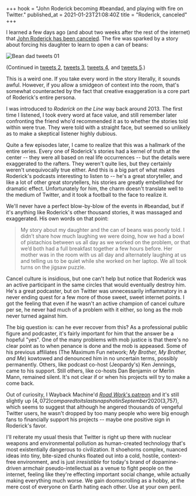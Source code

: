 +++
hook = "John Roderick becoming #beandad, and playing with fire on Twitter."
published_at = 2021-01-23T21:08:40Z
title = "Roderick, canceled"
+++

I learned a few days ago (and about two weeks after the rest of the internet) that [John Roderick has been canceled](http://www.johnroderick.com/an-apology). The fire was sparked by a story about forcing his daughter to learn to open a can of beans:

![Bean dad tweets 01](/assets/images/fragments/roderick-canceled/bean-dad-01.png)

(Continued in [tweets 2](/assets/images/fragments/roderick-canceled/bean-dad-02@2x.png), [tweets 3](/assets/images/fragments/roderick-canceled/bean-dad-03@2x.png), [tweets 4](/assets/images/fragments/roderick-canceled/bean-dad-04@2x.png), and [tweets 5](/assets/images/fragments/roderick-canceled/bean-dad-05@2x.png).)

<!--
<div style="text-align: center;">
    <img src="/assets/images/fragments/roderick-canceled/bean-dad-02.png" style="display: inline-block; width: 130px;">
    <img src="/assets/images/fragments/roderick-canceled/bean-dad-03.png" style="display: inline-block; width: 130px;">
    <img src="/assets/images/fragments/roderick-canceled/bean-dad-04.png" style="display: inline-block; width: 130px;">
    <img src="/assets/images/fragments/roderick-canceled/bean-dad-05.png" style="display: inline-block; width: 130px;">
</div>
-->

<!--
![Bean dad tweets 02](/assets/images/fragments/roderick-canceled/bean-dad-02.png)

![Bean dad tweets 03](/assets/images/fragments/roderick-canceled/bean-dad-03.png)

![Bean dad tweets 04](/assets/images/fragments/roderick-canceled/bean-dad-04.png)

![Bean dad tweets 05](/assets/images/fragments/roderick-canceled/bean-dad-05.png)
-->

This is a weird one. If you take every word in the story literally, it sounds awful. However, if you allow a smidgeon of context into the room, that's somewhat counteracted by the fact that creative exaggeration is a core part of Roderick's entire persona.

I was introduced to _Roderick on the Line_ way back around 2013. The first time I listened, I took every word at face value, and still remember later confronting the friend who'd recommended it as to whether the stories told within were true. They were told with a straight face, but seemed so unlikely as to make a skeptical listener highly dubious.

Quite a few episodes later, I came to realize that this was a hallmark of the entire series. Every one of Roderick's stories had a kernel of truth at the center -- they were all based on real life occurrences -- but the details were exaggerated to the rafters. They weren't quite lies, but they certainly weren't unequivocally true either. And this is a big part of what makes Roderick's podcasts interesting to listen to -- he's a great storyteller, and like a lot of other great storytellers, his stories are greatly embellished for dramatic effect. Unfortunately for him, the charm doesn't translate well to the medium of Twitter, and it took a football to the face to realize it.

We'll never have a perfect blow-by-blow of the events in #beandad, but if it's anything like Roderick's other thousand stories, it was massaged and exaggerated. His own words on that point:

> My story about my daughter and the can of beans was poorly told. I didn’t share how much laughing we were doing, how we had a bowl of pistachios between us all day as we worked on the problem, or that we’d both had a full breakfast together a few hours before. Her mother was in the room with us all day and alternately laughing at us and telling us to be quiet while she worked on her laptop. We all took turns on the jigsaw puzzle.

Cancel culture is insidious, but one can't help but notice that Roderick was an active participant in the same circles that would eventually destroy him. He's a great podcaster, but on Twitter was unnecessarily inflammatory in a never ending quest for a few more of those sweet, sweet internet points. I got the feeling that even if he wasn't an active champion of cancel culture per se, he never had much of a problem with it either, so long as the mob never turned against him.

The big question is: can he ever recover from this? As a professional public figure and podcaster, it's fairly important for him that the answer be a hopeful "yes". One of the many problems with mob justice is that there's no clear point as to when penance is done and the mob is appeased. Some of his previous affiliates (The Maximum Fun network; _My Brother, My Brother, and Me_) kowtowed and denounced him in no uncertain terms, possibly permanently. Others, like podcast co-host (Jeopardy's) Ken Jennings, came to his support. Still others, like co-hosts Dan Benjamin or Merlin Mann, remained silent. It's not clear if or when his projects will try to make a come back.

Out of curiosity, I Wayback Machine'd [_Road Work_'s patreon](https://www.patreon.com/roadwork) and it's still slightly up ($4,072) compared to its last snapshot in September 2020 ($3,757), which seems to suggest that although he angered thousands of vengeful Twitter users, he wasn't dropped by too many people who were big enough fans to financially support his projects -- maybe one positive sign in Roderick's favor.

I'll reiterate my usual thesis that Twitter is right up there with nuclear weapons and environmental pollution as human-created technology that's most existentially dangerous to civilization. It shoehorns complex, nuanced ideas into tiny, bite-sized chunks floated out into a cold, hostile, context-free environment, and is just _irresistible_ for today's brand of dopamine-driven armchair pseudo-intellectual as a venue to fight people on the internet, feeling like they're effecting important social change, while actually making everything much worse. We gain doomscrolling as a hobby, at the mere cost of everyone on Earth hating each other. Use at your own peril.
